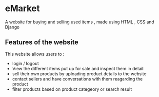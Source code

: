 # eMarket

A website for buying and selling used items , made using HTML , CSS and Django

## Features of the website 
This website allows users to : 
- login / logout
- View the different items put up for sale and inspect them in detail
- sell their own products by uploading product details to the website
- contact sellers and have conversations with them reagarding the product
- filter products based on product categeory or search result


